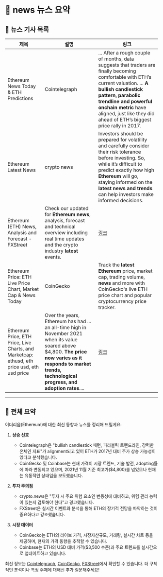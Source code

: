 # 📰 news 뉴스 요약

## 📌 뉴스 기사 목록
| 제목 | 설명 | 링크 |
|------|------|------|
| Ethereum News Today & ETH Predictions | Cointelegraph | ... After a rough couple of months, data suggests that traders are finally becoming comfortable with ETH’s current valuation. ... <strong>A bullish candlestick pattern, parabolic trendline and powerful onchain metric</strong> have aligned, just like they did ahead of ETH’s biggest price rally in 2017. | [링크](https://cointelegraph.com/tags/ethereum) |
| Ethereum Latest News | crypto news | Investors should be prepared for volatility and carefully consider their risk tolerance before investing. So, while it’s difficult to predict exactly how high <strong>Ethereum</strong> will go, staying informed on the <strong>latest</strong> <strong>news</strong> <strong>and</strong> <strong>trends</strong> can help investors make informed decisions. | [링크](https://crypto.news/tag/ethereum/) |
| Ethereum (ETH) News, Analysis and Forecast - FXStreet | Check our updated for <strong>Ethereum</strong> <strong>news</strong>, analysis, forecast and technical overview including real time updates and the crypto industry <strong>latest</strong> events. | [링크](https://www.fxstreet.com/cryptocurrencies/ethereum) |
| Ethereum Price: ETH Live Price Chart, Market Cap & News Today | CoinGecko | Track the <strong>latest</strong> <strong>Ethereum</strong> price, market cap, trading volume, <strong>news</strong> and more with CoinGecko&#x27;s live ETH price chart and popular cryptocurrency price tracker. | [링크](https://www.coingecko.com/en/coins/ethereum) |
| Ethereum Price, ETH Price, Live Charts, and Marketcap: ethusd, eth price usd, eth usd price | Over the years, Ethereum has had ... an all-time high in November 2021 when its value soared above $4,800. <strong>The price now varies as it responds to market trends, technological progress, and adoption rates</strong>.... | [링크](https://www.coinbase.com/price/ethereum) |

---

## 🧾 전체 요약
이더리움(Ethereum)에 대한 최신 동향과 뉴스를 정리해 드릴게요:

1. **상승 신호**  
   - Cointelegraph은 "bullish candlestick 패턴, 파라볼릭 트렌드라인, 강력한 온체인 지표"가 alignment되고 있어 ETH가 2017년 대비 주가 상승 가능성이 있다고 분석했습니다.
   - CoinGecko 및 Coinbase는 현재 가격이 시장 트렌드, 기술 발전, adopting률에 따라 변동되고 있으며, 2021년 11월 기준 최고가($4,800)를 넘었으나 현재는 유동적인 상태임을 보도했습니다.

2. **투자 주의점**  
   - crypto.news은 "투자 시 주요 위험 요소인 변동성에 대비하고, 위험 관리 능력이 있는지 검토해야 한다"고 경고했습니다.
   - FXStreet은 실시간 이벤트와 분석을 통해 ETH의 장기적 전망을 파악하는 것이 중요하다고 강조했습니다.

3. **시장 데이터**  
   - CoinGecko는 ETH의 라이브 가격, 시장자산규모, 거래량, 실시간 차트 등을 제공하며, 현재의 가격 동향을 추적할 수 있습니다.
   - Coinbase는 ETH의 USD 대비 가격($3,500 수준)과 주요 트렌드를 실시간으로 업데이트하고 있습니다.

최신 정보는 [Cointelegraph](https://cointelegraph.com/tags/ethereum), [CoinGecko](https://www.coingecko.com/en/coins/ethereum), [FXStreet](https://www.fxstreet.com/cryptocurrencies/ethereum)에서 확인할 수 있습니다. 더 구체적인 분석이나 특정 주제에 대해선 추가 질문해주세요!
